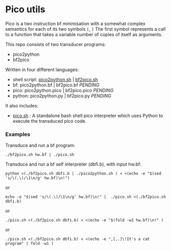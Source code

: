 # Pico utils

Pico is a two instruction bf minimisation with a somewhat complex semantics for each of its two symbols
<code>[</code>, <code>]</code>
The first symbol represents a call to a function that takes a variable number of copies of itself as arguments.

This repo consists of two transducer programs:

* pico2python
* bf2pico

Written in four different languages:

* shell script: [pico2python.sh](pico2python.sh) | [bf2pico.sh](bf2pico.sh)
* bf: pico2python.bf | bf2pico.bf *PENDING* 
* pico: pico2python.pico | bf2pico.pico *PENDING*
* python: pico2python.py | bf2pico.py *PENDING*

It also includes:

* [pico.sh](pico.sh) : A standalone bash shell pico interpreter which uses Python to execute the transduced pico code.


### Examples

Transduce and run a bf program:

    ./bf2pico.sh hw.bf | ./pico.sh


Transduce and run a bf self interpreter (dbfi.b), with input hw.bf:

    python <(./bf2pico.sh dbfi.b | ./pico2python.sh ) < <(echo -e "$(sed 's/\(.\)/\1\n/g' hw.bf)\n!")

or

    echo -e "$(sed 's/\(.\)/\1\n/g' hw.bf)\n!" |  ./pico.sh <(./bf2pico.sh dbfi.b)

or

    ./pico.sh <(./bf2pico.sh dbfi.b) < <(echo -e "$(fold -w1 hw.bf)\n!" )
    
or    

    ./pico.sh <(./bf2pico.sh dbfi.b) < <(echo -e ",[,.]\!It's a cat program" | fold -w1 )

